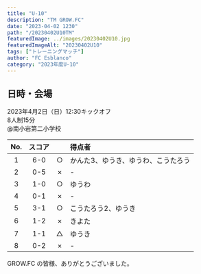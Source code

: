 ```yaml
---
title: "U-10"
description: "TM GROW.FC"
date: "2023-04-02 1230"
path: "/20230402U10TM"
featuredImage: ../images/20230402U10.jpg
featuredImageAlt: "20230402U10"
tags: ["トレーニングマッチ"]
author: "FC Esblanco"
category: "2023年度U-10"
---
```


## 日時・会場

2023年4月2日（日）12:30キックオフ<br>
8人制15分<br>
@南小岩第二小学校

| No.| スコア |   | 得点者  |
|:--:|:------:|:-:|:--------|
| 1  | 6-0 | ○ |かんた3、ゆうき、ゆうわ、こうたろう|
| 2  | 0-5 | × |-|
| 3  | 1-0 | ○ |ゆうわ|
| 4  | 0-1 | × |-|
| 5  | 3-1 | ○ |こうたろう2、ゆうき|
| 6  | 1-2 | × |きよた|
| 7  | 1-1 | △ |ゆうき|
| 8  | 0-2 | × |-|


GROW.FC の皆様、ありがとうございました。